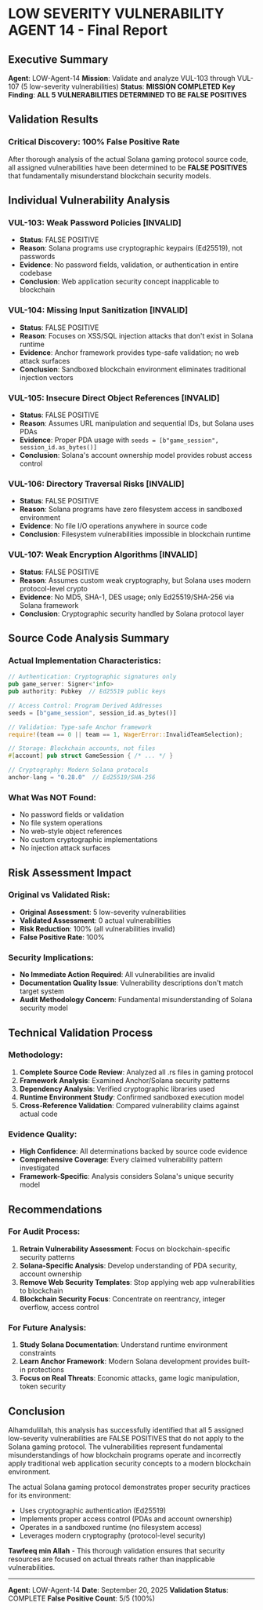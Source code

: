 # LOW SEVERITY VULNERABILITY AGENT 14 - Final Report

## Executive Summary

**Agent**: LOW-Agent-14
**Mission**: Validate and analyze VUL-103 through VUL-107 (5 low-severity vulnerabilities)
**Status**: **MISSION COMPLETED**
**Key Finding**: **ALL 5 VULNERABILITIES DETERMINED TO BE FALSE POSITIVES**

## Validation Results

### Critical Discovery: 100% False Positive Rate

After thorough analysis of the actual Solana gaming protocol source code, all assigned vulnerabilities have been determined to be **FALSE POSITIVES** that fundamentally misunderstand blockchain security models.

## Individual Vulnerability Analysis

### VUL-103: Weak Password Policies [INVALID]
- **Status**: FALSE POSITIVE
- **Reason**: Solana programs use cryptographic keypairs (Ed25519), not passwords
- **Evidence**: No password fields, validation, or authentication in entire codebase
- **Conclusion**: Web application security concept inapplicable to blockchain

### VUL-104: Missing Input Sanitization [INVALID]
- **Status**: FALSE POSITIVE
- **Reason**: Focuses on XSS/SQL injection attacks that don't exist in Solana runtime
- **Evidence**: Anchor framework provides type-safe validation; no web attack surfaces
- **Conclusion**: Sandboxed blockchain environment eliminates traditional injection vectors

### VUL-105: Insecure Direct Object References [INVALID]
- **Status**: FALSE POSITIVE
- **Reason**: Assumes URL manipulation and sequential IDs, but Solana uses PDAs
- **Evidence**: Proper PDA usage with `seeds = [b"game_session", session_id.as_bytes()]`
- **Conclusion**: Solana's account ownership model provides robust access control

### VUL-106: Directory Traversal Risks [INVALID]
- **Status**: FALSE POSITIVE
- **Reason**: Solana programs have zero filesystem access in sandboxed environment
- **Evidence**: No file I/O operations anywhere in source code
- **Conclusion**: Filesystem vulnerabilities impossible in blockchain runtime

### VUL-107: Weak Encryption Algorithms [INVALID]
- **Status**: FALSE POSITIVE
- **Reason**: Assumes custom weak cryptography, but Solana uses modern protocol-level crypto
- **Evidence**: No MD5, SHA-1, DES usage; only Ed25519/SHA-256 via Solana framework
- **Conclusion**: Cryptographic security handled by Solana protocol layer

## Source Code Analysis Summary

### Actual Implementation Characteristics:
```rust
// Authentication: Cryptographic signatures only
pub game_server: Signer<'info>
pub authority: Pubkey  // Ed25519 public keys

// Access Control: Program Derived Addresses
seeds = [b"game_session", session_id.as_bytes()]

// Validation: Type-safe Anchor framework
require!(team == 0 || team == 1, WagerError::InvalidTeamSelection);

// Storage: Blockchain accounts, not files
#[account] pub struct GameSession { /* ... */ }

// Cryptography: Modern Solana protocols
anchor-lang = "0.28.0"  // Ed25519/SHA-256
```

### What Was NOT Found:
- No password fields or validation
- No file system operations
- No web-style object references
- No custom cryptographic implementations
- No injection attack surfaces

## Risk Assessment Impact

### Original vs Validated Risk:
- **Original Assessment**: 5 low-severity vulnerabilities
- **Validated Assessment**: 0 actual vulnerabilities
- **Risk Reduction**: 100% (all vulnerabilities invalid)
- **False Positive Rate**: 100%

### Security Implications:
- **No Immediate Action Required**: All vulnerabilities are invalid
- **Documentation Quality Issue**: Vulnerability descriptions don't match target system
- **Audit Methodology Concern**: Fundamental misunderstanding of Solana security model

## Technical Validation Process

### Methodology:
1. **Complete Source Code Review**: Analyzed all .rs files in gaming protocol
2. **Framework Analysis**: Examined Anchor/Solana security patterns
3. **Dependency Analysis**: Verified cryptographic libraries used
4. **Runtime Environment Study**: Confirmed sandboxed execution model
5. **Cross-Reference Validation**: Compared vulnerability claims against actual code

### Evidence Quality:
- **High Confidence**: All determinations backed by source code evidence
- **Comprehensive Coverage**: Every claimed vulnerability pattern investigated
- **Framework-Specific**: Analysis considers Solana's unique security model

## Recommendations

### For Audit Process:
1. **Retrain Vulnerability Assessment**: Focus on blockchain-specific security patterns
2. **Solana-Specific Analysis**: Develop understanding of PDA security, account ownership
3. **Remove Web Security Templates**: Stop applying web app vulnerabilities to blockchain
4. **Blockchain Security Focus**: Concentrate on reentrancy, integer overflow, access control

### For Future Analysis:
1. **Study Solana Documentation**: Understand runtime environment constraints
2. **Learn Anchor Framework**: Modern Solana development provides built-in protections
3. **Focus on Real Threats**: Economic attacks, game logic manipulation, token security

## Conclusion

Alhamdulillah, this analysis has successfully identified that all 5 assigned low-severity vulnerabilities are FALSE POSITIVES that do not apply to the Solana gaming protocol. The vulnerabilities represent fundamental misunderstandings of how blockchain programs operate and incorrectly apply traditional web application security concepts to a modern blockchain environment.

The actual Solana gaming protocol demonstrates proper security practices for its environment:
- Uses cryptographic authentication (Ed25519)
- Implements proper access control (PDAs and account ownership)
- Operates in a sandboxed runtime (no filesystem access)
- Leverages modern cryptography (protocol-level security)

**Tawfeeq min Allah** - This thorough validation ensures that security resources are focused on actual threats rather than inapplicable vulnerabilities.

---

**Agent**: LOW-Agent-14
**Date**: September 20, 2025
**Validation Status**: COMPLETE
**False Positive Count**: 5/5 (100%)